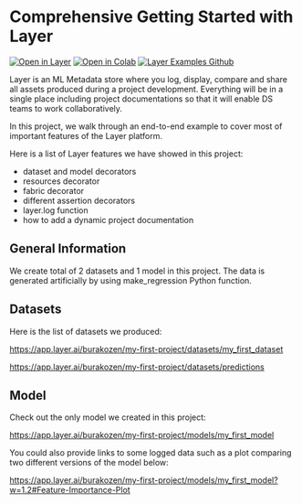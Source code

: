# Comprehensive Getting Started with Layer

[![Open in Layer](https://development.layer.co/assets/badge.svg)](https://app.layer.ai/layer/my_first_project) [![Open in Colab](https://colab.research.google.com/assets/colab-badge.svg)](https://colab.research.google.com/github/layerai/examples/blob/main/comprehensive-getting-started/Layer_Comprehensive_Getting_Started.ipynb) [![Layer Examples Github](https://badgen.net/badge/icon/github?icon=github&label)](https://github.com/layerai/examples/tree/main/comprehensive-getting-started)

Layer is an ML Metadata store where you log, display, compare and share all assets produced during a project development. Everything will be in a single place including project documentations so that it will enable DS teams to work collaboratively. 

In this project, we walk through an end-to-end example to cover most of important features of the Layer platform.

Here is a list of Layer features we have showed in this project:

- dataset and model decorators
- resources decorator
- fabric decorator
- different assertion decorators
- layer.log function
- how to add a dynamic project documentation 

## General Information

We create total of 2 datasets and 1 model in this project. The data is generated artificially by using make_regression Python function. 

## Datasets
Here is the list of datasets we produced:

https://app.layer.ai/burakozen/my-first-project/datasets/my_first_dataset

https://app.layer.ai/burakozen/my-first-project/datasets/predictions

## Model 

Check out the only model we created in this project:

https://app.layer.ai/burakozen/my-first-project/models/my_first_model

You could also provide links to some logged data such as a plot comparing two different versions of the model below:

https://app.layer.ai/burakozen/my-first-project/models/my_first_model?w=1.2#Feature-Importance-Plot